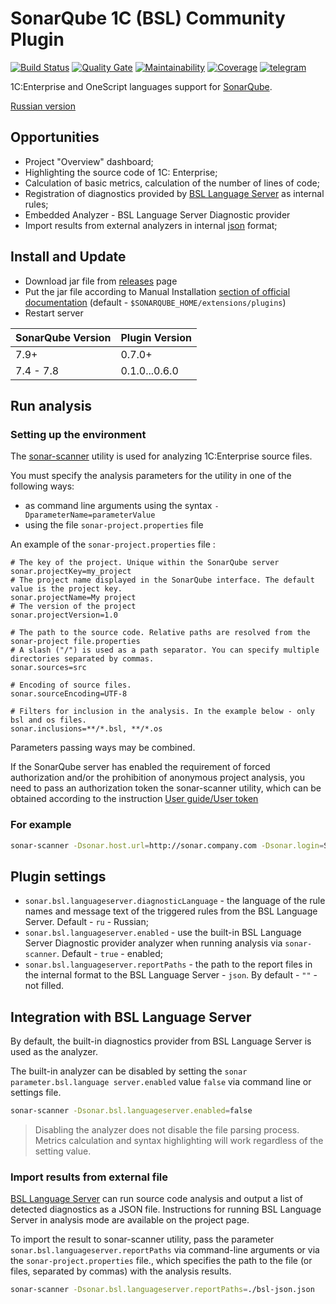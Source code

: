# SonarQube 1C (BSL) Community Plugin

[![Build Status](https://travis-ci.org/1c-syntax/sonar-bsl-plugin-community.svg?branch=master)](https://travis-ci.org/1c-syntax/sonar-bsl-plugin-community)
[![Quality Gate](https://sonarcloud.io/api/project_badges/measure?project=1c-syntax_sonar-bsl-plugin-community&metric=alert_status)](https://sonarcloud.io/dashboard?id=1c-syntax_sonar-bsl-plugin-community)
[![Maintainability](https://sonarcloud.io/api/project_badges/measure?project=1c-syntax_sonar-bsl-plugin-community&metric=sqale_rating)](https://sonarcloud.io/dashboard?id=1c-syntax_sonar-bsl-plugin-community)
[![Coverage](https://sonarcloud.io/api/project_badges/measure?project=1c-syntax_sonar-bsl-plugin-community&metric=coverage)](https://sonarcloud.io/dashboard?id=1c-syntax_sonar-bsl-plugin-community)
[![telegram](https://img.shields.io/badge/telegram-chat-green.svg)](https://t.me/bsl_language_server)

1C:Enterprise and OneScript languages support for [SonarQube](http://sonarqube.org).

[Russian version](../index.md)

## Opportunities

- Project "Overview" dashboard;
- Highlighting the source code of 1C: Enterprise;
- Calculation of basic metrics, calculation of the number of lines of code;
- Registration of diagnostics provided by [BSL Language Server](https://1c-syntax.github.io/bsl-language-server) as internal rules; 
- Embedded Analyzer - BSL Language Server Diagnostic provider
- Import results from external analyzers in internal [json](https://1c-syntax.github.io/bsl-language-server/reporters/json.html) format;

## Install and Update

- Download jar file from [releases](https://github.com/1c-syntax/sonar-bsl-plugin-community/releases) page
- Put the jar file according to Manual Installation [section of official documentation](https://docs.sonarqube.org/latest/setup/install-plugin/) (default - `$SONARQUBE_HOME/extensions/plugins`)
- Restart server

SonarQube Version | Plugin Version
--- | ---
7.9+             | 0.7.0+
7.4 - 7.8        | 0.1.0...0.6.0

## Run analysis

### Setting up the environment

The [sonar-scanner](https://docs.sonarqube.org/display/SCAN/Analyzing+with+SonarQube+Scanner) utility is used for analyzing 1C:Enterprise source files.

You must specify the analysis parameters for the utility in one of the following ways:

- as command line arguments using the syntax `-DparameterName=parameterValue`
- using the file `sonar-project.properties` file

An example of the `sonar-project.properties` file :

```properties
# The key of the project. Unique within the SonarQube server
sonar.projectKey=my_project
# The project name displayed in the SonarQube interface. The default value is the project key.
sonar.projectName=My project
# The version of the project
sonar.projectVersion=1.0
 
# The path to the source code. Relative paths are resolved from the sonar-project file.properties
# A slash ("/") is used as a path separator. You can specify multiple directories separated by commas.
sonar.sources=src
 
# Encoding of source files. 
sonar.sourceEncoding=UTF-8

# Filters for inclusion in the analysis. In the example below - only bsl and os files.
sonar.inclusions=**/*.bsl, **/*.os
```

Parameters passing ways may be combined.

If the SonarQube server has enabled the requirement of forced authorization and/or the prohibition of anonymous project analysis, you need to pass an authorization token the sonar-scanner utility, which can be obtained according to the instruction [User guide/User token](https://docs.sonarqube.org/latest/user-guide/user-token/)

### For example

```sh
sonar-scanner -Dsonar.host.url=http://sonar.company.com -Dsonar.login=SONAR_AUTH_TOKEN
```

## Plugin settings

- `sonar.bsl.languageserver.diagnosticLanguage` - the language of the rule names and message text of the triggered rules from the BSL Language Server. Default - `ru` - Russian;
- `sonar.bsl.languageserver.enabled` - use the built-in BSL Language Server Diagnostic provider analyzer when running analysis via `sonar-scanner`. Default - `true` - enabled;
- `sonar.bsl.languageserver.reportPaths` - the path to the report files in the internal format to the BSL Language Server - `json`. By default - `""` - not filled.

## Integration with BSL Language Server

By default, the built-in diagnostics provider from BSL Language Server is used as the analyzer.

The built-in analyzer can be disabled by setting the `sonar parameter.bsl.language server.enabled` value `false` via command line or settings file.

```sh
sonar-scanner -Dsonar.bsl.languageserver.enabled=false
```

> Disabling the analyzer does not disable the file parsing process. Metrics calculation and syntax highlighting will work regardless of the setting value.

### Import results from external file

[BSL Language Server](https://github.com/1c-syntax/bsl-language-server) can run source code analysis and output a list of detected diagnostics as a JSON file. Instructions for running BSL Language Server in analysis mode are available on the project page.

To import the result to sonar-scanner utility, pass the parameter `sonar.bsl.languageserver.reportPaths` via command-line arguments or via the `sonar-project.properties` file., which specifies the path to the file (or files, separated by commas) with the analysis results.

```sh
sonar-scanner -Dsonar.bsl.languageserver.reportPaths=./bsl-json.json
```
